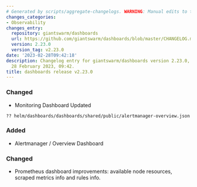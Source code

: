 ```yaml
---
# Generated by scripts/aggregate-changelogs. WARNING: Manual edits to this files will be overwritten.
changes_categories:
- Observability
changes_entry:
  repository: giantswarm/dashboards
  url: https://github.com/giantswarm/dashboards/blob/master/CHANGELOG.md#2230---2023-02-28
  version: 2.23.0
  version_tag: v2.23.0
date: '2023-02-28T09:42:18'
description: Changelog entry for giantswarm/dashboards version 2.23.0, published on
  28 February 2023, 09:42.
title: dashboards release v2.23.0
---
```


### Changed
- Monitoring Dashboard Updated
```
?? helm/dashboards/dashboards/shared/public/alertmanager-overview.json
```
### Added
- Alertmanager / Overview Dashboard
### Changed
- Prometheus dashboard improvements: available node resources, scraped metrics info and rules info.
